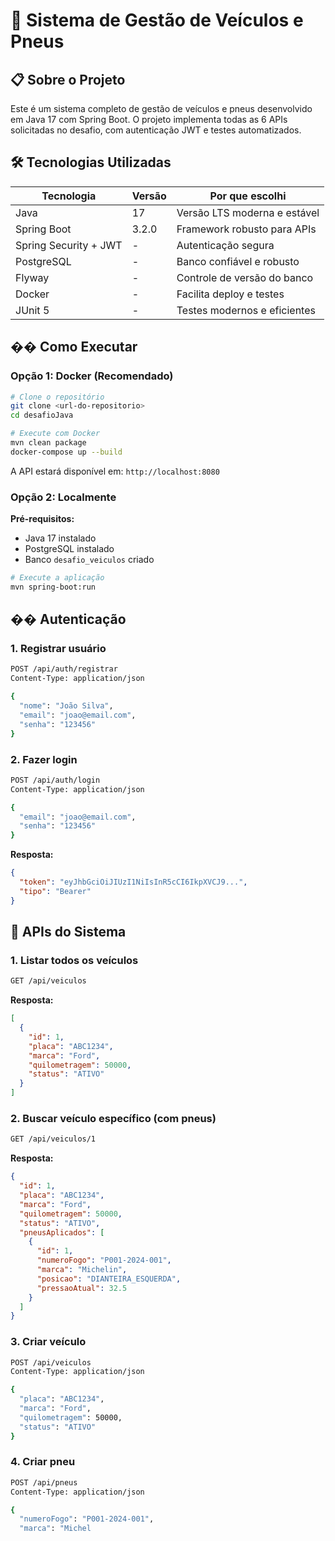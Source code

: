# 🚗 Sistema de Gestão de Veículos e Pneus

## 📋 Sobre o Projeto

Este é um sistema completo de gestão de veículos e pneus desenvolvido em Java 17 com Spring Boot. O projeto implementa todas as 6 APIs solicitadas no desafio, com autenticação JWT e testes automatizados.

## 🛠️ Tecnologias Utilizadas

| Tecnologia | Versão | Por que escolhi |
|------------|--------|-----------------|
| Java | 17 | Versão LTS moderna e estável |
| Spring Boot | 3.2.0 | Framework robusto para APIs |
| Spring Security + JWT | - | Autenticação segura |
| PostgreSQL | - | Banco confiável e robusto |
| Flyway | - | Controle de versão do banco |
| Docker | - | Facilita deploy e testes |
| JUnit 5 | - | Testes modernos e eficientes |

## �� Como Executar

### Opção 1: Docker (Recomendado)

```bash
# Clone o repositório
git clone <url-do-repositorio>
cd desafioJava

# Execute com Docker
mvn clean package
docker-compose up --build
```

A API estará disponível em: `http://localhost:8080`

### Opção 2: Localmente

**Pré-requisitos:**
- Java 17 instalado
- PostgreSQL instalado
- Banco `desafio_veiculos` criado

```bash
# Execute a aplicação
mvn spring-boot:run
```

## �� Autenticação

### 1. Registrar usuário

```bash
POST /api/auth/registrar
Content-Type: application/json

{
  "nome": "João Silva",
  "email": "joao@email.com",
  "senha": "123456"
}
```

### 2. Fazer login

```bash
POST /api/auth/login
Content-Type: application/json

{
  "email": "joao@email.com",
  "senha": "123456"
}
```

**Resposta:**
```json
{
  "token": "eyJhbGciOiJIUzI1NiIsInR5cCI6IkpXVCJ9...",
  "tipo": "Bearer"
}
```

## 📡 APIs do Sistema

### 1. Listar todos os veículos

```bash
GET /api/veiculos
```

**Resposta:**
```json
[
  {
    "id": 1,
    "placa": "ABC1234",
    "marca": "Ford",
    "quilometragem": 50000,
    "status": "ATIVO"
  }
]
```

### 2. Buscar veículo específico (com pneus)

```bash
GET /api/veiculos/1
```

**Resposta:**
```json
{
  "id": 1,
  "placa": "ABC1234",
  "marca": "Ford",
  "quilometragem": 50000,
  "status": "ATIVO",
  "pneusAplicados": [
    {
      "id": 1,
      "numeroFogo": "P001-2024-001",
      "marca": "Michelin",
      "posicao": "DIANTEIRA_ESQUERDA",
      "pressaoAtual": 32.5
    }
  ]
}
```

### 3. Criar veículo

```bash
POST /api/veiculos
Content-Type: application/json

{
  "placa": "ABC1234",
  "marca": "Ford",
  "quilometragem": 50000,
  "status": "ATIVO"
}
```

### 4. Criar pneu

```bash
POST /api/pneus
Content-Type: application/json

{
  "numeroFogo": "P001-2024-001",
  "marca": "Michel
